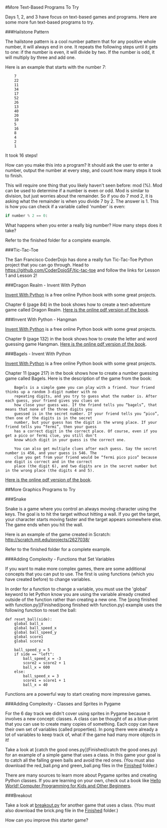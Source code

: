 #More Text-Based Programs To Try

Days 1, 2, and 3 have focus on text-based games and programs. Here are some more fun text-based programs to try. 

###Hailstone Pattern

The hailstone pattern is a cool number pattern that for any positive whole number, it will always end in one. It repeats the following steps until it gets to one: if the number is even, it will divide by two. If the number is odd, it will multiply by three and add one.

Here is an example that starts with the number 7:

```
    7
    22
    11
    34
    17
    52
    26
    13
    40
    20
    10
    5
    16
    8
    4
    2
    1
```
    
It took 16 steps!

How can you make this into a program? It should ask the user to enter a number, output the number at every step, and count how many steps it took to finish. 

This will require one thing that you likely haven't seen before: mod (%). Mod can be used to determine if a number is even or odd. Mod is similar to division, but just worries about the remainder. So if you do 7 mod 2, it is asking what the remainder is when you divide 7 by 2. The answer is 1. This is how you can check if a variable called 'number' is even:

```python
if number % 2 == 0:
```

What happens when you enter a really big number? How many steps does it take?

Refer to the finished folder for a complete example.

###Tic-Tac-Toe

The San Francisco CoderDojo has done a really fun Tic-Tac-Toe Python project that you can go through. Head to https://github.com/CoderDojoSF/tic-tac-toe and follow the links for Lesson 1 and Lesson 2!

###Dragon Realm - Invent With Python

[Invent With Python](http://inventwithpython.com/) is a free online Python book with some great projects.

Chapter 6 (page 84) in the book shows how to create a text-adventure game called Dragon Realm. [Here is the online pdf version of the book](http://inventwithpython.com/IYOCGwP_book1.pdf). 

###Invent With Python - Hangman

[Invent With Python](http://inventwithpython.com/) is a free online Python book with some great projects.

Chapter 9 (page 132) in the book shows how to create the letter and word guessing game Hangman. [Here is the online pdf version of the book](http://inventwithpython.com/IYOCGwP_book1.pdf). 


###Bagels - Invent With Python

[Invent With Python](http://inventwithpython.com/) is a free online Python book with some great projects.

Chapter 11 (page 217) in the book shows how to create a number guessing game called Bagels. Here is the description of the game from the book:

        Bagels is a simple game you can play with a friend. Your friend thinks up a random 3-digit number with no
        repeating digits, and you try to guess what the number is. After each guess, your friend gives you clues on 
        how close your guess was. If the friend tells you “bagels”, that means that none of the three digits you 
        guessed is in the secret number. If your friend tells you “pico”, then one of the digits is in the secret
        number, but your guess has the digit in the wrong place. If your friend tells you “fermi”, then your guess 
        has a correct digit in the correct place. Of course, even if you get a pico or fermi clue, you still don't 
        know which digit in your guess is the correct one.

        You can also get multiple clues after each guess. Say the secret number is 456, and your guess is 546. The 
        clue you get from your friend would be “fermi pico pico” because one digit is correct and in the correct 
        place (the digit 6), and two digits are in the secret number but in the wrong place (the digits 4 and 5). 

[Here is the online pdf version of the book](http://inventwithpython.com/IYOCGwP_book1.pdf). 



##More Graphics Programs to Try

###Snake

Snake is a game where you control an always moving character using the keys. The goal is to hit the target without hitting a wall. If you get the target, your character starts moving faster and the target appears somewhere else. The game ends when you hit the wall. 

Here is an example of the game created in Scratch: http://scratch.mit.edu/projects/2627038/

Refer to the finished folder for a complete example.

###Adding Complexity - Functions that Set Variables

If you want to make more complex games, there are some additional concepts that you can put to use. The first is using functions (which you have created before) to change variables. 

In order for a function to change a variable, you must use the 'global' keyword to let Python know you are using the variable already created outside of the function rather than creating a new one. The [pong finished with function.py](Finished/pong finished with function.py) example uses the following function to reset the ball:

    def reset_ball(side):
        global ball_x
        global ball_speed_x
        global ball_speed_y
        global score1
        global score2
    
        ball_speed_y = 5
        if side == "left":
            ball_speed_x = -3
            score2 = score2 + 1
            ball_x = 600
        else:
            ball_speed_x = 3
            score1 = score1 + 1
            ball_x = 40

Functions are a powerful way to start creating more impressive games. 

###Adding Complexity - Classes and Sprites in Pygame

For the 6 day track we didn't cover using sprites in Pygame because it involves a new concept: classes. A class can be thought of as a blue-print that you can use to create many copies of something. Each copy can have their own set of variables (called properties). In pong there were already a lot of variables to keep track of, what if the game had many more objects in it!

Take a look at [catch the good ones.py](Finished/catch the good ones.py) for an example of a simple game that uses a class. In this game your goal is to catch all the falling green balls and avoid the red ones. (You must also download the red_ball.png and green_ball.png files in the [Finished](Finished/) folder.)

There are many sources to learn more about Pygame sprites and creating Python classes. If you are learning on your own, check out a book like [Hello World! Computer Programming for Kids and Other Beginners](http://www.amazon.com/Hello-World-Computer-Programming-Beginners/dp/1933988495).

###Breakout

Take a look at [breakout.py](Finished/breakout.py) for another game that uses a class. (You must also download the brick.png file in the [Finished](Finished/) folder.)

How can you improve this starter game?
